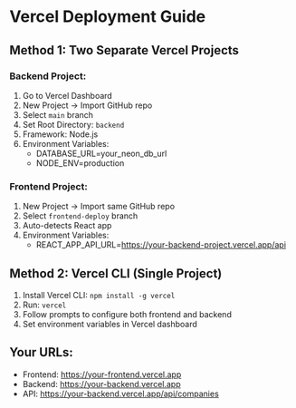 # Vercel Deployment Guide

## Method 1: Two Separate Vercel Projects

### Backend Project:
1. Go to Vercel Dashboard
2. New Project → Import GitHub repo
3. Select `main` branch
4. Set Root Directory: `backend`
5. Framework: Node.js
6. Environment Variables:
   - DATABASE_URL=your_neon_db_url
   - NODE_ENV=production

### Frontend Project:
1. New Project → Import same GitHub repo
2. Select `frontend-deploy` branch
3. Auto-detects React app
4. Environment Variables:
   - REACT_APP_API_URL=https://your-backend-project.vercel.app/api

## Method 2: Vercel CLI (Single Project)

1. Install Vercel CLI: `npm install -g vercel`
2. Run: `vercel`
3. Follow prompts to configure both frontend and backend
4. Set environment variables in Vercel dashboard

## Your URLs:
- Frontend: https://your-frontend.vercel.app
- Backend: https://your-backend.vercel.app
- API: https://your-backend.vercel.app/api/companies
